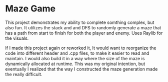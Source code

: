 # Maze Game

This project demonstrates my ability to complete somthing complex, but also fun. 
It utilizes the stack and and DFS to randomly generate a maze that has a path from start to finish for both the player and enemy.
Uses Raylib for the visuals.

If I made this project again or reworked it, It would want to reorganize the code into different header and .cpp files, to make it easier to read and maintain.
    I would also build it in a way where the size of the maze is dynamically allocated at runtime. This was my original intention, but eventually I realized
    that the way I constructed the maze generation made the really difficult. 
